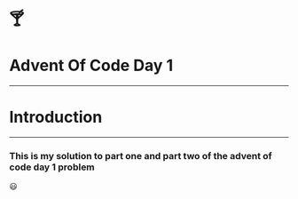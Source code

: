 # :cocktail:



#   Advent Of Code Day 1

---

# Introduction

--- 

### This is my solution to part one and part two of the advent of code day 1 problem

:smiley:
